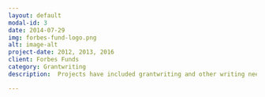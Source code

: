 ```yaml
---
layout: default
modal-id: 3
date: 2014-07-29
img: forbes-fund-logo.png
alt: image-alt
project-date: 2012, 2013, 2016
client: Forbes Funds
category: Grantwriting
description:  Projects have included grantwriting and other writing needs.

---
```

